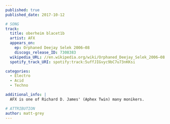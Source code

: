 ```yaml
---
published: true
published_date: 2017-10-12

# SONG
track:
  title: oberheim blacet1b
  artist: AFX
  appears_on:
    ep: Orphaned Deejay Selek 2006–08
    discogs_release_ID: 7308383
  wikipedia_URL: //en.wikipedia.org/wiki/Orphaned_Deejay_Selek_2006–08
  spotify_track_URI: spotify:track:5uffJIGvyc9bC7u73nKKsi

categories:
  - Electro
  - Acid
  - Techno

additional_info: |
  AFX is one of Richard D. James' (Aphex Twin) many monikers.

# ATTRIBUTION
author: matt-grey
---
```

